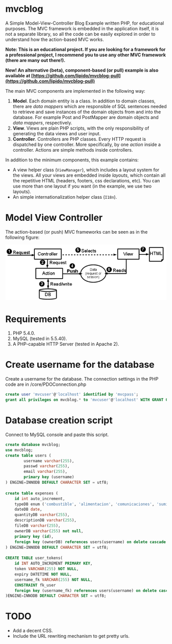 
mvcblog
=======
A Simple Model-View-Controller Blog Example written PHP, for educational
purposes. The MVC framework is embedded in the application itself, it is not a
separate library, so all the code can be easily explored in order to understand
how the action-based MVC works.

**Note: This is an educational project. If you are looking for a framework for a
professional project, I recommend you to use any other MVC framework (there
are many out there!).**

**New! An alternative (beta), component-based (or pull) example is also
available at
[https://github.com/lipido/mvcblog-pull](https://github.com/lipido/mvcblog-pull)**

The main MVC components are implemented in the following way:

1. **Model**. Each domain entity is a class. In addition to domain classes,
there are _data mappers_ which are responsible of SQL sentences needed to
retrieve and save instances of the domain objects from and into the database.
For example Post and PostMapper are domain objects and _data mappers_,
respectively.
2. **View**. Views are plain PHP scripts, with the only responsibility of
generating the data views and user input.
3. **Controller**. Controllers are PHP classes. Every HTTP request is dispatched
by one controller. More specifically, by one _action_ inside a controller.
Actions are simple methods inside controllers.

In addition to the minimum components, this example contains:

- A view helper class (`ViewManager`), which includes a layout system for the
views. All your views are embedded inside _layouts_, which contain all the
repetitive HTML (headers, footers, css declarations, etc). You can use more
than one layout if you want (in the example, we use two layouts).
- An simple internationalization helper class (`I18n`).

# Model View Controller
The action-based (or push) MVC frameworks can be seen as in the following figure:

![mvc-model](mvc.png)

# Requirements
1. PHP 5.4.0.
2. MySQL (tested in 5.5.40).
3. A PHP-capable HTTP Server (tested in Apache 2).

# Create username for the database
Create a username for the database. The connection settings in the PHP code are
in /core/PDOConnection.php
```sql
create user 'mvcuser'@'localhost' identified by 'mvcpass';
grant all privileges on mvcblog.* to 'mvcuser'@'localhost' WITH GRANT OPTION;
```

# Database creation script
Connect to MySQL console and paste this script.
```sql
create database mvcblog;
use mvcblog;
create table users (
		username varchar(255),
		passwd varchar(255),
		email varchar(255),
		primary key (username)
) ENGINE=INNODB DEFAULT CHARACTER SET = utf8;

create table expenses (
	id int auto_increment,
	typeDB enum ('combustible', 'alimentacion', 'comunicaciones', 'suministros', 'ocio'),
	dateDB date,
	quantityDB varchar(255),
	descriptionDB varchar(255),
	fileDB varchar(255),
	ownerDB varchar(255) not null,
	primary key (id),
	foreign key (ownerDB) references users(username) on delete cascade
) ENGINE=INNODB DEFAULT CHARACTER SET = utf8;

CREATE TABLE user_tokens(
	id INT AUTO_INCREMENT PRIMARY KEY, 
	token VARCHAR(255) NOT NULL, 
	expiry DATETIME NOT NULL, 
	username_fk VARCHAR(255) NOT NULL, 
	CONSTRAINT fk_user 
	foreign key (username_fk) references users(username) on delete cascade 
)ENGINE=INNODB DEFAULT CHARACTER SET = utf8;


```

# TODO

- Add a decent CSS.
- Include the URL rewriting mechanism to get pretty urls.
